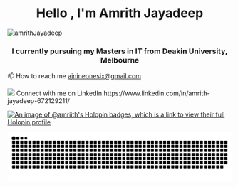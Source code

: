 <h1 align="center">Hello , I'm Amrith Jayadeep</h1>  <p align="left"> <img src="https://komarev.com/ghpvc/?username=amriith&label=Profile%20views&color=0e75b6&style=flat" alt="amrithJayadeep" /> </p>
<h3 align="center">I currently pursuing my Masters in IT from Deakin University, Melbourne </h3>

 📫 How to reach me  ajnineonesix@gmail.com

 
<img src="https://github-readme-stats.vercel.app/api?username=amriith&show_icons=true&show=reviews&theme=dark" />
Connect with me on LinkedIn https://www.linkedin.com/in/amrith-jayadeep-672129211/

[![An image of @amriith's Holopin badges, which is a link to view their full Holopin profile](https://holopin.me/amriith)](https://holopin.io/@amriith)

![snake gif](https://github.com/amriith/amriith/blob/output/github-snake-dark.svg)
